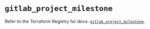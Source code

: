 # `gitlab_project_milestone`

Refer to the Terraform Registry for docs: [`gitlab_project_milestone`](https://registry.terraform.io/providers/gitlabhq/gitlab/17.10.0/docs/resources/project_milestone).
